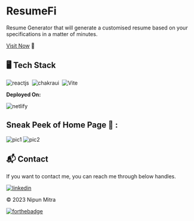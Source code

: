# ResumeFi
Resume Generator that will generate a customised resume based on your specifications in a matter of minutes.

[Visit Now](https://resumefi.vercel.app/) 🚀

## 🖥️ Tech Stack

![reactjs](https://img.shields.io/badge/React-20232A?style=for-the-badge&logo=react&logoColor=61DAFB)&nbsp;
![chakraui](https://img.shields.io/badge/Chakra--UI-319795?style=for-the-badge&logo=chakra-ui&logoColor=white)&nbsp;
![Vite](https://img.shields.io/badge/Vite-000?style=for-the-badge&logo=vite&logoColor=#646CFF)&nbsp;


**Deployed On:**

![netlify](https://img.shields.io/badge/Vercel-000?style=for-the-badge&logo=vercel&logoColor=white)

## Sneak  Peek of Home Page 🙈 :
![pic1](https://user-images.githubusercontent.com/57940556/210140345-e492d334-ee5a-4368-85a3-c9c437e3dbea.png)
![pic2](https://user-images.githubusercontent.com/57940556/210137932-858b66dc-f781-4528-accb-25cc5829ce92.png)


<h2>📬 Contact</h2>

If you want to contact me, you can reach me through below handles.

[![linkedin](https://img.shields.io/badge/LinkedIn-0077B5?style=for-the-badge&logo=linkedin&logoColor=white)](https://www.linkedin.com/in/nipun-mitra-ab01b120b/)

© 2023 Nipun Mitra


[![forthebadge](https://forthebadge.com/images/badges/built-with-love.svg)](https://forthebadge.com)
